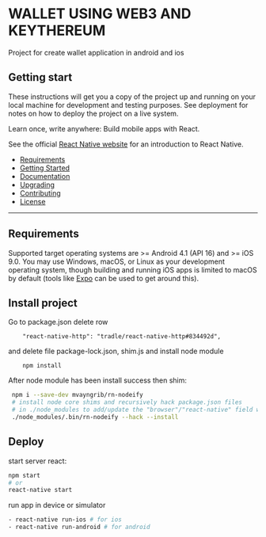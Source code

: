 # WALLET USING WEB3 AND KEYTHEREUM
 
 Project for create wallet application in android and ios
 
 ## Getting start
 
 These instructions will get you a copy of the project up and running on your local machine for development and testing purposes. See deployment for notes on how to deploy the project on a live system.

Learn once, write anywhere: Build mobile apps with React.

See the official [React Native website](https://facebook.github.io/react-native/) for an introduction to React Native.

- [Requirements](#requirements)
- [Getting Started](#getting-started)
- [Documentation](#documentation)
- [Upgrading](#upgrading)
- [Contributing](#contributing)
- [License](#license)

---

## Requirements

Supported target operating systems are >= Android 4.1 (API 16) and >= iOS 9.0. You may use Windows, macOS, or Linux as your development operating system, though building and running iOS apps is limited to macOS by default (tools like [Expo](https://expo.io) can be used to get around this).
## Install project

Go to package.json delete row
```
    "react-native-http": "tradle/react-native-http#834492d",
```
and delete file package-lock.json, shim.js and install node module
```
    npm install
```
After node module has been install success then shim:

 ```sh
  npm i --save-dev mvayngrib/rn-nodeify
  # install node core shims and recursively hack package.json files
  # in ./node_modules to add/update the "browser"/"react-native" field with relevant mappings
  ./node_modules/.bin/rn-nodeify --hack --install
  ```
  ## Deploy
  
  start server react:
  ```sh
  npm start
  # or
  react-native start
  ```
  run app in device or simulator
  ```sh
  - react-native run-ios # for ios
  - react-native run-android # for android
  ```
  
